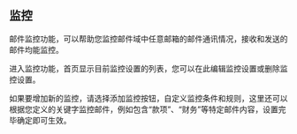 ## 监控

邮件监控功能，可以帮助您监控邮件域中任意邮箱的邮件通讯情况，接收和发送的邮件均能监控。

进入监控功能，首页显示目前监控设置的列表，您可以在此编辑监控设置或删除监控设置。





如果要增加新的监控，请选择添加监控按钮，自定义监控条件和规则，这里还可以根据您定义的关键字监控邮件，例如包含“款项”、“财务”等特定邮件内容，设置完毕确定即可生效。
